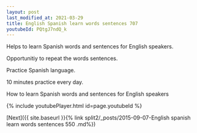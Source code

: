 ```yaml
---
layout: post
last_modified_at: 2021-03-29
title: English Spanish learn words sentences 707 
youtubeId: PQtgJ7ndQ_k
---
```

 
 
Helps to learn Spanish words and sentences for English speakers.

Opportunitiy to repeat the words sentences. 

Practice Spanish language. 
 
10 minutes practice every day. 
 
How to learn Spanish words and sentences for English speakers 
 
{% include youtubePlayer.html id=page.youtubeId %}
 
 
[Next]({{ site.baseurl }}{% link  split2/_posts/2015-09-07-English spanish learn words sentences 550 .md%})
 
